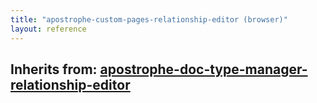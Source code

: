 ```yaml
---
title: "apostrophe-custom-pages-relationship-editor (browser)"
layout: reference
---
```

## Inherits from: [apostrophe-doc-type-manager-relationship-editor](../apostrophe-doc-type-manager/browser-apostrophe-doc-type-manager-relationship-editor.html)

